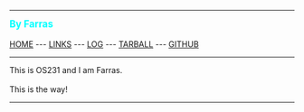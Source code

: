 ---
<span style="color:cyan; font-weight:bold; font-size:larger;">By Farras</span>
<br><br>
[HOME](.) ---
[LINKS](https://farrasjay.github.io/os231/LINKS/) ---
[LOG](TXT/mylog.txt) ---
[TARBALL](.) ---
[GITHUB](https://github.com/farrasjay/os231/)
<br>
<hr>
This is OS231 and I am Farras.
<br><br>
This is the way!
<br>
<hr>
